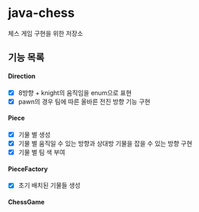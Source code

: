 # java-chess
체스 게임 구현을 위한 저장소

## 기능 목록

#### Direction
- [x] 8방향 + knight의 움직임을 enum으로 표현
- [x] pawn의 경우 팀에 따른 올바른 전진 방향 기능 구현

#### Piece
- [x] 기물 별 생성
- [x] 기물 별 움직일 수 있는 방향과 상대방 기물을 잡을 수 있는 방향 구현
- [x] 기물 별 팀 색 부여

#### PieceFactory
- [x] 초기 배치된 기물들 생성

#### ChessGame

